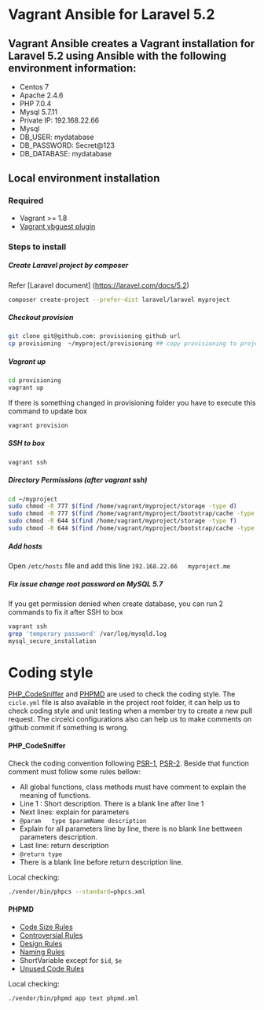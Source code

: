 # Vagrant Ansible for Laravel 5.2
## Vagrant Ansible creates a Vagrant installation for Laravel 5.2 using Ansible with the following environment information:
- Centos 7
- Apache 2.4.6
- PHP 7.0.4
- Mysql 5.7.11
- Private IP: 192.168.22.66
- Mysql
 - DB_USER: mydatabase
 - DB_PASSWORD: Secret@123
 - DB_DATABASE: mydatabase

## Local environment installation

### Required
- Vagrant >= 1.8
- [Vagrant vbguest plugin](https://github.com/dotless-de/vagrant-vbguest)

### Steps to install

##### Create Laravel project by composer
Refer [Laravel document] (https://laravel.com/docs/5.2)
```bash
composer create-project --prefer-dist laravel/laravel myproject
```
##### Checkout provision
```bash
git clone git@github.com: provisioning github url
cp provisioning  ~/myproject/provisioning ## copy provisioning to project folder
```
##### Vagrant up

```bash
cd provisioning
vagrant up
```
If there is something changed in provisioning folder you have to execute this command to update box
```bash
vagrant provision
```

##### SSH to box

```bash
vagrant ssh
```

##### Directory Permissions (after vagrant ssh)

```bash
cd ~/myproject
sudo chmod -R 777 $(find /home/vagrant/myproject/storage -type d)
sudo chmod -R 777 $(find /home/vagrant/myproject/bootstrap/cache -type d)
sudo chmod -R 644 $(find /home/vagrant/myproject/storage -type f)
sudo chmod -R 644 $(find /home/vagrant/myproject/bootstrap/cache -type f)
```

##### Add hosts

Open `/etc/hosts` file and add this line `192.168.22.66   myproject.me`

##### Fix issue change root password on MySQL 5.7

If you get permission denied when create database, you can run 2 commands to fix it after SSH to box

```bash
vagrant ssh
grep 'temporary password' /var/log/mysqld.log
mysql_secure_installation
```


# Coding style

[PHP_CodeSniffer](https://github.com/squizlabs/PHP_CodeSniffer) and [PHPMD](http://phpmd.org/) are used to check the coding style. The `cicle.yml` file is also available in the project root folder, it can help us to check coding style and unit testing when a member try to create a new pull request. The circelci configurations also can help us to make comments on github commit if something is wrong.  

#### PHP_CodeSniffer
Check the coding convention following [PSR-1](http://www.php-fig.org/psr/psr-1/), [PSR-2](http://www.php-fig.org/psr/psr-2/). Beside that function comment must follow some rules bellow:
- All global functions, class methods must have comment to explain the meaning of functions.
- Line 1 : Short description. There is a blank line after line 1
- Next lines: explain for parameters
 - `@param   type $paramName description`
 - Explain for all parameters line by line, there is no blank line bettween parameters description.
- Last line: return description
 - `@return type`
 - There is a blank line before return description line.

Local checking:
```bash
./vendor/bin/phpcs --standard=phpcs.xml
```
#### PHPMD
- [Code Size Rules](http://phpmd.org/rules/codesize.html)
- [Controversial Rules](http://phpmd.org/rules/controversial.html)
- [Design Rules](http://phpmd.org/rules/design.html)
- [Naming Rules](http://phpmd.org/rules/naming.html)
 - ShortVariable except for `$id`, `$e`
- [Unused Code Rules](http://phpmd.org/rules/unusedcode.html)

Local checking:
```bash
./vendor/bin/phpmd app text phpmd.xml
```
